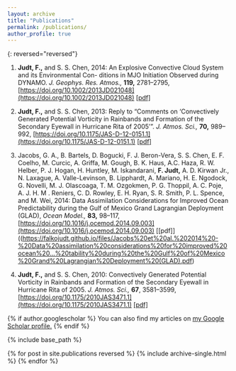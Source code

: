 ```yaml
---
layout: archive
title: "Publications"
permalink: /publications/
author_profile: true
---
```


{: reversed="reversed"}
1. **Judt, F.,** and S. S. Chen, 2014: An Explosive Convective Cloud System and its Environmental Con- ditions in MJO Initiation Observed during DYNAMO. *J. Geophys. Res. Atmos.,* **119,** 2781–2795, [https://doi.org/10.1002/2013JD021048](https://doi.org/10.1002/2013JD021048) [[pdf]](https://falkojudt.github.io/files/Judt%20and%20Chen%202014%20-%20An%20explosive%20convective%20cloud%20system%20and%20its%20environmental%20conditions%20in%20MJO%20initiation%20observed%20during%20DYNAMO.pdf)

2. **Judt, F.,** and S. S. Chen, 2013: Reply to “Comments on ‘Convectively Generated Potential Vorticity in Rainbands and Formation of the Secondary Eyewall in Hurricane Rita of 2005’”. *J. Atmos. Sci.,* **70,** 989–992, [https://doi.org/10.1175/JAS-D-12-0151.1](https://doi.org/10.1175/JAS-D-12-0151.1)     [[pdf]](https://falkojudt.github.io/files/Judt%20and%20Chen%202013%20-%20Reply%20to%20“Comments%20on%20‘Convectively%20Generated%20Poten%20...%20ds%20and%20Formation%20of%20the%20Secondary%20Eyewall%20in%20Hurricane%20Rita%20of%202005'”.pdf)

3. Jacobs, G. A., B. Bartels, D. Bogucki, F. J. Beron-Vera, S. S. Chen, E. F. Coelho, M. Curcic, A. Griffa, M. Gough, B. K. Haus, A.C. Haza, R. W. Helber, P. J. Hogan, H. Huntley, M. Iskandarani, **F. Judt,** A. D. Kirwan Jr., N. Laxague, A. Valle-Levinson, B. Lipphardt, A. Mariano, H. E. Ngodock, G. Novelli, M. J. Olascoaga, T. M. Ozgokmen, P. G. Thoppil, A. C. Poje, A. J. H. M . Reniers, C. D. Rowley, E. H. Ryan, S. R. Smith, P. L. Spence, and M. Wei, 2014: Data Assimilation Considerations for Improved Ocean Predictability during the Gulf of Mexico Grand Lagrangian Deployment (GLAD), *Ocean Model.,* **83,** 98–117, [https://doi.org/10.1016/j.ocemod.2014.09.003](https://doi.org/10.1016/j.ocemod.2014.09.003) [[pdf]]((https://falkojudt.github.io/files/Jacobs%20et%20al.%202014%20-%20Data%20assimilation%20considerations%20for%20improved%20ocean%20...%20tability%20during%20the%20Gulf%20of%20Mexico%20Grand%20Lagrangian%20Deployment%20(GLAD).pdf)

4. **Judt, F.,** and S. S. Chen, 2010: Convectively Generated Potential Vorticity in Rainbands and Formation of the Secondary Eyewall in Hurricane Rita of 2005. *J. Atmos. Sci.,* **67**, 3581–3599, [https://doi.org/10.1175/2010JAS3471.1](https://doi.org/10.1175/2010JAS3471.1) [[pdf]](https://falkojudt.github.io/files/Judt%20and%20Chen%202010%20-%20Convectively%20Generated%20Potential%20Vorticity%20in%20Rainbands%20and%20Formation%20of%20the%20Secondary%20Eyewall%20in%20Hurricane%20Rita%20of%202005.pdf)


{% if author.googlescholar %}
  You can also find my articles on <u><a href="{{author.googlescholar}}">my Google Scholar profile</a>.</u>
{% endif %}

{% include base_path %}

{% for post in site.publications reversed %}
  {% include archive-single.html %}
{% endfor %}
